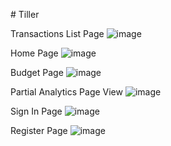 
#   T i l l e r 


Transactions List Page
 ![image](https://github.com/C-Larkin02/Tiller/assets/99054788/b1ca3258-df9b-41b3-ada5-f03194cb3d3c)


Home Page
![image](https://github.com/C-Larkin02/Tiller/assets/99054788/a19363b2-776d-4855-af9d-b8c73ad58d8a)


Budget Page
![image](https://github.com/C-Larkin02/Tiller/assets/99054788/d43843f8-b368-4c6a-829a-41b33ed328bc)


Partial Analytics Page View
![image](https://github.com/C-Larkin02/Tiller/assets/99054788/e4abd052-4a25-4023-8e85-bef25d463720)


Sign In Page
![image](https://github.com/C-Larkin02/Tiller/assets/99054788/5ff41467-a715-4ce1-87fe-1c43636401c0)


Register Page
![image](https://github.com/C-Larkin02/Tiller/assets/99054788/129c73dc-7ee6-438d-9c02-41aa545db02f)
